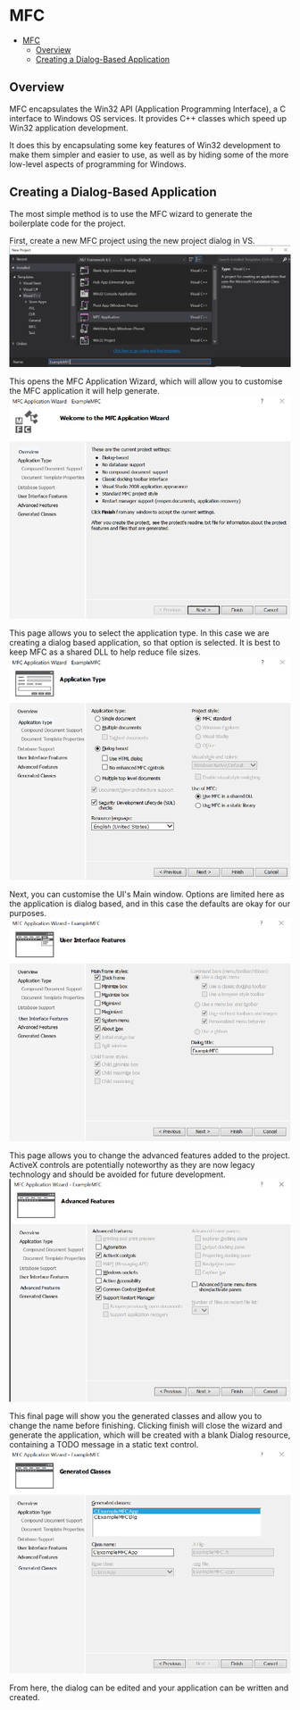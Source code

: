 # MFC

- [MFC](#mfc)
  - [Overview](#overview)
  - [Creating a Dialog-Based Application](#creating-a-dialog-based-application)

## Overview

MFC encapsulates the Win32 API (Application Programming Interface), a C interface to Windows OS services. It provides C++ classes which speed up Win32 application development.

It does this by encapsulating some key features of Win32 development to make them simpler and easier to use, as well as by hiding some of the more low-level aspects of programming for Windows.

## Creating a Dialog-Based Application
The most simple method is to use the MFC wizard to generate the boilerplate code for the project.

First, create a new MFC project using the new project dialog in VS.
![](resources/img/CreateMFC1.png)

This opens the MFC Application Wizard, which will allow you to customise the MFC application it will help generate.
![](resources/img/CreateMFC2.png)

This page allows you to select the application type. In this case we are creating a dialog based application, so that option is selected. It is best to keep MFC as a shared DLL to help reduce file sizes.
![](resources/img/CreateMFC3.png)

Next, you can customise the UI's Main window. Options are limited here as the application is dialog based, and in this case the defaults are okay for our purposes.
![](resources/img/CreateMFC4.png)

This page allows you to change the advanced features added to the project. ActiveX controls are potentially noteworthy as they are now legacy technology and should be avoided for future development.
![](resources/img/CreateMFC5.png)

This final page will show you the generated classes and allow you to change the name before finishing. Clicking finish will close the wizard and generate the application, which will be created with a blank Dialog resource, containing a TODO message in a static text control.
![](resources/img/CreateMFC6.png)

From here, the dialog can be edited and your application can be written and created.
